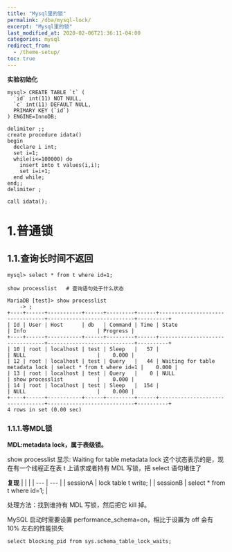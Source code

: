 ```yaml
---
title: "Mysql里的锁"
permalink: /dba/mysql-lock/
excerpt: "Mysql里的锁"
last_modified_at: 2020-02-06T21:36:11-04:00
categories: mysql
redirect_from:
  - /theme-setup/
toc: true
---
```

<!-- 
重学MySQL打卡行动Day16！

学习内容 : 表锁、行锁和一致性读
对应篇目：
19 | 为什么我只查一行的语句，也执行这么慢？http://gk.link/a/101KL

一般情况下，如果有人跟你说查询性能优化，你首先会想到一些复杂的语句，想到查询需要返回大量的数据。但有些情况下，“查一行”，也会执行得特别慢。

今天，丁奇会用在一个简单的表上执行“查一行”，可能会出现的被锁住和执行慢的例子，和你分析下其中的原理。在分析过程中，会涉及表锁、行锁和一致性读的概念。
-->

**实验初始化**
```
mysql> CREATE TABLE `t` (
  `id` int(11) NOT NULL,
  `c` int(11) DEFAULT NULL,
  PRIMARY KEY (`id`)
) ENGINE=InnoDB;

delimiter ;;
create procedure idata()
begin
  declare i int;
  set i=1;
  while(i<=100000) do
    insert into t values(i,i);
    set i=i+1;
  end while;
end;;
delimiter ;

call idata();
```

# 1.普通锁

## 1.1.查询长时间不返回

```
mysql> select * from t where id=1;

show processlist   # 查询语句处于什么状态

MariaDB [test]> show processlist
    -> ;
+----+------+-----------+------+---------+------+---------------------------------+----------------------------+----------+
| Id | User | Host      | db   | Command | Time | State                           | Info                       | Progress |
+----+------+-----------+------+---------+------+---------------------------------+----------------------------+----------+
| 10 | root | localhost | test | Sleep   |   57 |                                 | NULL                       |    0.000 |
| 12 | root | localhost | test | Query   |   44 | Waiting for table metadata lock | select * from t where id=1 |    0.000 |
| 13 | root | localhost | test | Query   |    0 | NULL                            | show processlist           |    0.000 |
| 14 | root | localhost | test | Sleep   |  154 |                                 | NULL                       |    0.000 |
+----+------+-----------+------+---------+------+---------------------------------+----------------------------+----------+
4 rows in set (0.00 sec)
```
### 1.1.1.等MDL锁

**MDL:metadata lock，属于表级锁。**

show processlist 显示: Waiting for table metadata lock
这个状态表示的是，现在有一个线程正在表 t 上请求或者持有 MDL 写锁，把 select 语句堵住了

**复现**
|  |  |
| --- | --- |
| sessionA | lock table t write;  |
| sessionB | select * from t where id=1; |

处理方法：找到谁持有 MDL 写锁，然后把它 kill 掉。

MySQL 启动时需要设置 performance_schema=on，相比于设置为 off 会有 10% 左右的性能损失
```
select blocking_pid from sys.schema_table_lock_waits;
```



 
 


